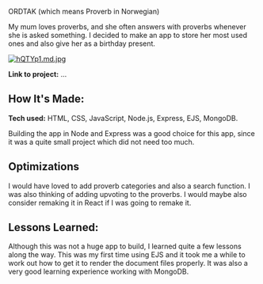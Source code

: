 ORDTAK (which means Proverb in Norwegian)

My mum loves proverbs, and she often answers with proverbs whenever she is asked something. 
I decided to make an app to store her most used ones and also give her as a birthday present. 

[![hQTYp1.md.jpg](https://iili.io/hQTYp1.md.jpg)](https://freeimage.host/i/hQTYp1)


**Link to project:** ...



## How It's Made:

**Tech used:** HTML, CSS, JavaScript, Node.js, Express, EJS, MongoDB.

Building the app in Node and Express was a good choice for this app, since it was a quite small project which did not need too much. 

## Optimizations

I would have loved to add proverb categories and also a search function. I was also thinking of adding upvoting to the proverbs. I would maybe also consider remaking it in React if I was going to remake it. 

## Lessons Learned:

Although this was not a huge app to build, I learned quite a few lessons along the way. This was my first time using EJS and it took me a while to work out how to get it to render the document files properly. It was also a very good learning experience working with MongoDB. 


